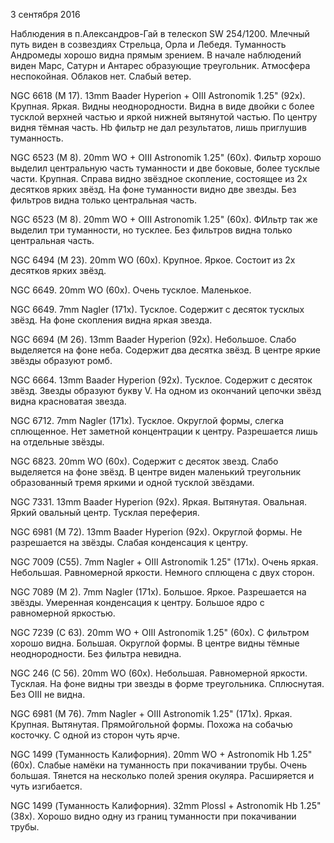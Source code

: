 3 сентября 2016

Наблюдения в п.Александров-Гай в телескоп SW 254/1200. Млечный путь виден в созвездиях Стрельца, Орла и Лебедя. Туманность Андромеды хорошо видна прямым зрением. В начале наблюдений виден Марс, Сатурн и Антарес образующие треугольник. Атмосфера неспокойная. Облаков нет. Слабый ветер.

NGC 6618 (M 17). 13mm Baader Hyperion + OIII Astronomik 1.25" (92x). Крупная. Яркая. Видны неоднородности. Видна в виде двойки с более тусклой верхней частью и яркой нижней вытянутой частью. По центру видня тёмная часть. Hb фильтр не дал результатов, лишь приглушив туманность.

NGC 6523 (M 8). 20mm WO + OIII Astronomik 1.25" (60x). Фильтр хорошо выделил центральную часть туманности и две боковые, более тусклые части. Крупная. Справа видно звёздное скопление, состоящее из 2х десятков ярких звёзд. На фоне туманности видно две звезды. Без фильтров видна только центральная часть.

NGC 6523 (M 8). 20mm WO + OIII Astronomik 1.25" (60x). ФИльтр так же выделил три туманности, но тусклее. Без фильтров видна только центральная часть.

NGC 6494 (М 23). 20mm WO (60x). Крупное. Яркое. Состоит из 2х  десятков ярких звёзд. 

NGC 6649. 20mm WO (60x). Очень тусклое. Маленькое.

NGC 6649. 7mm Nagler (171x). Тусклое. Содержит с десяток тусклых звёзд. На фоне скопления видна яркая звезда. 

NGC 6694 (М 26). 13mm Baader Hyperion (92x). Небольшое. Слабо выделяется на фоне неба. Содержит два десятка звёзд. В центре яркие звёзды образуют ромб.

NGC 6664. 13mm Baader Hyperion (92x). Тусклое. Содержит с десяток звёзд. Звезды образуют букву V. На одном из окончаний цепочки звёзд видна красноватая звезда.

NGC 6712. 7mm Nagler (171x). Тусклое. Округлой формы, слегка сплющенное. Нет заметной концентрации к центру. Разрешается лишь на отдельные звёзды.

NGC 6823. 20mm WO (60x). Содержит с десяток звезд. Слабо выделяется на фоне звёзд. В центре виден маленький треугольник образованный тремя яркими и одной тусклой звёздами.

NGC 7331. 13mm Baader Hyperion (92x). Яркая. Вытянутая. Овальная. Яркий овальный центр. Тусклая переферия.

NGC 6981 (M 72). 13mm Baader Hyperion (92x). Округлой формы. Не разрешается на звёзды. Слабая конденсация к центру.

NGC 7009 (C55). 7mm Nagler + OIII Astronomik 1.25" (171x). Очень яркая. Небольшая. Равномерной яркости. Немного сплющена с двух сторон.

NGC 7089 (M 2). 7mm Nagler (171x). Большое. Яркое. Разрешается на звёзды. Умеренная конденсация к центру. Большое ядро с равномерной яркостью.

NGC 7239 (C 63). 20mm WO + OIII Astronomik 1.25" (60x). С фильтром хорошо видна. Большая. Округлой формы. В центре видны тёмные неоднородности. Без фильтра невидна.

NGC 246 (C 56). 20mm WO (60x). Небольшая. Равномерной яркости. Тусклая. На фоне видны три звезды в форме треугольника. Сплюснутая. Без OIII не видна.

NGC 6981 (M 76). 7mm Nagler + OIII Astronomik 1.25" (171x). Яркая. Крупная. Вытянутая. Прямойгольной формы. Похожа на собачью косточку. С одной из сторон чуть ярче.

NGC 1499 (Туманность Калифорния). 20mm WO + Astronomik Hb 1.25" (60x). Слабые намёки на туманность при покачивании трубы. Очень большая. Тянется на несколько полей зрения окуляра. Расширяется и чуть изгибается.

NGC 1499 (Туманность Калифорния). 32mm Plossl + Astronomik Hb 1.25" (38x). Хорошо видно одну из границ туманности при покачивании трубы.
